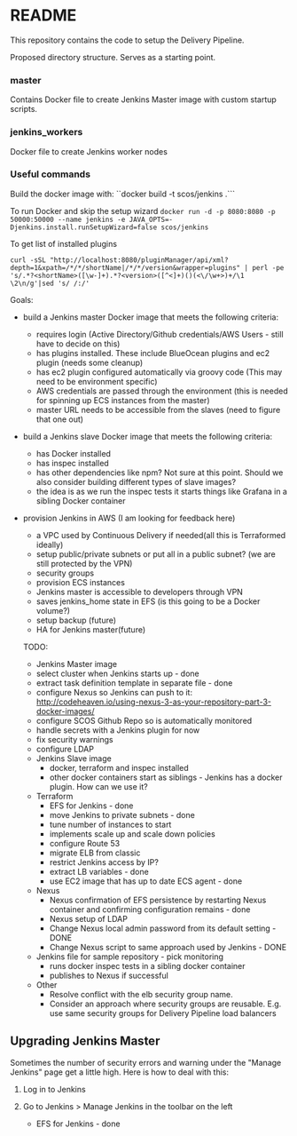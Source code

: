 # README

This repository contains the code to setup the Delivery Pipeline.

Proposed directory structure. Serves as a starting point.

### master

Contains Docker file to create Jenkins Master image with custom startup scripts.

### jenkins_workers

Docker file to create Jenkins worker nodes

### Useful commands

Build the docker image with:
``docker build -t scos/jenkins .```

To run Docker and skip the setup wizard
```docker run -d -p 8080:8080 -p 50000:50000 --name jenkins -e JAVA_OPTS=-Djenkins.install.runSetupWizard=false scos/jenkins```

To get list of installed plugins

```curl -sSL "http://localhost:8080/pluginManager/api/xml?depth=1&xpath=/*/*/shortName|/*/*/version&wrapper=plugins" | perl -pe 's/.*?<shortName>([\w-]+).*?<version>([^<]+)()(<\/\w+>)+/\1 \2\n/g'|sed 's/ /:/'```


Goals:
* build a Jenkins master Docker image that meets the following criteria:
  * requires login (Active Directory/Github credentials/AWS Users - still have to decide on this)
  * has plugins installed. These include BlueOcean plugins and ec2 plugin (needs some cleanup)
  * has ec2 plugin configured automatically via groovy code (This may need to be environment specific)
  * AWS credentials are passed through the environment (this is needed for spinning up ECS instances from the master)
  * master URL needs to be accessible from the slaves (need to figure that one out)
* build a Jenkins slave Docker image that meets the following criteria:
  * has Docker installed
  * has inspec installed
  * has other dependencies like npm? Not sure at this point. Should we also consider building different types of slave images?
  * the idea is as we run the inspec tests it starts things like Grafana in a sibling Docker container
* provision Jenkins in AWS (I am looking for feedback here)
  * a VPC used by Continuous Delivery if needed(all this is Terraformed ideally)
  * setup public/private subnets or put all in a public subnet? (we are still protected by the VPN)
  * security groups
  * provision ECS instances
  * Jenkins master is accessible to developers through VPN
  * saves jenkins_home state in EFS (is this going to be a Docker volume?)
  * setup backup (future)
  * HA for Jenkins master(future)


  TODO:
  * Jenkins Master image
   * select cluster when Jenkins starts up - done
   * extract task definition template in separate file - done
   * configure Nexus so Jenkins can push to it:  http://codeheaven.io/using-nexus-3-as-your-repository-part-3-docker-images/
   * configure SCOS Github Repo so is automatically monitored
   * handle secrets with a Jenkins plugin for now
   * fix security warnings
   * configure LDAP
  * Jenkins Slave image
    * docker, terraform and inspec installed
    * other docker containers start as siblings - Jenkins has a docker plugin. How can we use it?
  * Terraform
    * EFS for Jenkins - done
    * move Jenkins to private subnets   - done  
    * tune number of instances to start
    * implements scale up and scale down policies
    * configure Route 53
    * migrate ELB from classic
    * restrict Jenkins access by IP?
    * extract LB variables - done
    * use EC2 image that has up to date ECS agent - done
  * Nexus
    * Nexus confirmation of EFS persistence by restarting Nexus container and confirming configuration remains - done
    * Nexus setup of LDAP
    * Change Nexus local admin password from its default setting - DONE
    * Change Nexus script to same approach used by Jenkins - DONE
  * Jenkins file for sample repository - pick monitoring
    * runs docker inspec tests in a sibling docker container
    * publishes to Nexus if successful    
  * Other  
    * Resolve conflict with the elb security group name.
    * Consider an approach where security groups are reusable. E.g. use same security groups for Delivery Pipeline load balancers    


## Upgrading Jenkins Master
Sometimes the number of security errors and warning under the "Manage Jenkins" page get a little high. Here is how to deal with this:

1. Log in to Jenkins
2. Go to Jenkins > Manage Jenkins in the toolbar on the left

    * EFS for Jenkins - done
